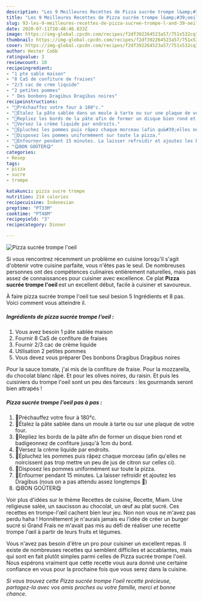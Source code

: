 ```yaml
---
description: "Les 9 Meilleures Recettes de Pizza sucrée trompe l&amp;#39;oeil"
title: "Les 9 Meilleures Recettes de Pizza sucrée trompe l&amp;#39;oeil"
slug: 93-les-9-meilleures-recettes-de-pizza-sucree-trompe-l-and-39-oeil
date: 2020-07-11T10:48:46.833Z
image: https://img-global.cpcdn.com/recipes/f2df392264523a57/751x532cq70/pizza-sucree-trompe-loeil-photo-principale-de-la-recette.jpg
thumbnail: https://img-global.cpcdn.com/recipes/f2df392264523a57/751x532cq70/pizza-sucree-trompe-loeil-photo-principale-de-la-recette.jpg
cover: https://img-global.cpcdn.com/recipes/f2df392264523a57/751x532cq70/pizza-sucree-trompe-loeil-photo-principale-de-la-recette.jpg
author: Hester Cobb
ratingvalue: 3
reviewcount: 10
recipeingredient:
- "1 pte sable maison"
- "8 CaS de confiture de fraises"
- "2/3 cac de crme liquide"
- "2 petites pommes"
- " Des bonbons Dragibus Dragibus noires"
recipeinstructions:
- "🍕Préchauffez votre four à 180°c."
- "🍕Étalez la pâte sablée dans un moule à tarte ou sur une plaque de votre four."
- "🍕Repliez les bords de la pâte afin de former un disque bien rond et badigeonnez de confiture jusqu&#39;à 1cm du bord."
- "🍕Versez la crème liquide par endroits."
- "🍕Épluchez les pommes puis râpez chaque morceau (afin qu&#39;elles ne noircissent pas trop mettre un peu de jus de citron sur celles ci)."
- "🍕Disposez les pommes uniformément sur toute la pizza."
- "🍕Enfourner pendant 15 minutes. La laisser refroidir et ajoutez les Dragibus (nous on a pas attendu assez longtemps 🤣)"
- "😋BON GOÛTER😋"
categories:
- Resep
tags:
- pizza
- sucre
- trompe

katakunci: pizza sucre trompe 
nutrition: 214 calories
recipecuisine: Indonesian
preptime: "PT33M"
cooktime: "PT48M"
recipeyield: "3"
recipecategory: Dinner

---
```



![Pizza sucrée trompe l&#39;oeil](https://img-global.cpcdn.com/recipes/f2df392264523a57/751x532cq70/pizza-sucree-trompe-loeil-photo-principale-de-la-recette.jpg)

Si vous rencontrez récemment un problème en cuisine lorsqu'il s'agit d'obtenir votre cuisine parfaite, vous n'êtes pas le seul. De nombreuses personnes ont des compétences culinaires entièrement naturelles, mais pas assez de connaissances pour cuisiner avec excellence. Ce plat <strong> Pizza sucrée trompe l&#39;oeil </strong> est un excellent début, facile à cuisiner et savoureux.

<!--inarticleads1-->

À faire pizza sucrée trompe l&#39;oeil tue seul besion 5 Ingrédients et 8 pas. Voici comment vous atteindre il.

##### Ingrédients de pizza sucrée trompe l&#39;oeil :

1. Vous avez besoin 1 pâte sablée maison
1. Fournir 8 CaS de confiture de fraises
1. Fournir 2/3 cac de crème liquide
1. Utilisation 2 petites pommes
1. Vous devez vous préparer  Des bonbons Dragibus Dragibus noires


Pour la sauce tomate, j&#39;ai mis de la confiture de fraise. Pour la mozzarella, du chocolat blanc râpé. Et pour les olives noires, du raisin. Et puis les cuisiniers du trompe l&#39;oeil sont un peu des farceurs : les gourmands seront bien attrapés ! 

<!--inarticleads2-->

##### Pizza sucrée trompe l&#39;oeil pas à pas :

1. 🍕Préchauffez votre four à 180°c.
1. 🍕Étalez la pâte sablée dans un moule à tarte ou sur une plaque de votre four.
1. 🍕Repliez les bords de la pâte afin de former un disque bien rond et badigeonnez de confiture jusqu&#39;à 1cm du bord.
1. 🍕Versez la crème liquide par endroits.
1. 🍕Épluchez les pommes puis râpez chaque morceau (afin qu&#39;elles ne noircissent pas trop mettre un peu de jus de citron sur celles ci).
1. 🍕Disposez les pommes uniformément sur toute la pizza.
1. 🍕Enfourner pendant 15 minutes. La laisser refroidir et ajoutez les Dragibus (nous on a pas attendu assez longtemps 🤣)
1. 😋BON GOÛTER😋


Voir plus d&#39;idées sur le thème Recettes de cuisine, Recette, Miam. Une religieuse salée, un saucisson au chocolat, un œuf au plat sucré. Ces recettes en trompe-l&#39;œil cachent bien leur jeu. Non non vous ne m&#39;avez pas perdu haha ! Honnêtement je n&#39;aurais jamais eu l&#39;idée de créer un burger sucré si Grand Frais ne m&#39;avait pas mis au défi de réaliser une recette trompe l&#39;œil à partir de leurs fruits et légumes. 

<!--inarticleads1-->

<p>
Vous n'avez pas besoin d'être un pro pour cuisiner un excellent repas. Il existe de nombreuses recettes qui semblent difficiles et accablantes, mais qui sont en fait plutôt simples parmi celles de Pizza sucrée trompe l&#39;oeil. Nous espérons vraiment que cette recette vous aura donné une certaine confiance en vous pour la prochaine fois que vous serez dans la cuisine.
</p>

<p>
<i>Si vous trouvez cette Pizza sucrée trompe l&#39;oeil recette précieuse, partagez-la avec vos amis proches ou votre famille, merci et bonne chance.</i>
</p>
